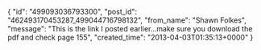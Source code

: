  {
   "id": "499093036793300",
   "post_id": "462493170453287_499044716798132",
   "from_name": "Shawn Folkes",
   "message": "This is the link I posted earlier...make sure you download the pdf and check page 155",
   "created_time": "2013-04-03T01:35:13+0000"
 }
